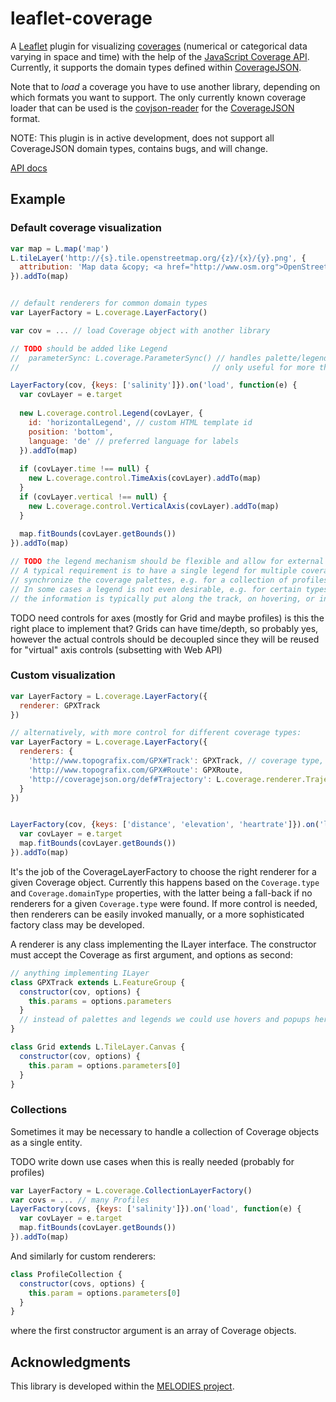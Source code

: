 # leaflet-coverage

A [Leaflet](http://leafletjs.com/) plugin for visualizing [coverages](https://en.wikipedia.org/wiki/Coverage_data) (numerical or categorical data varying in space and time) with the help of the [JavaScript Coverage API](https://github.com/Reading-eScience-Centre/coverage-jsapi). Currently, it supports the domain types defined within [CoverageJSON](https://github.com/Reading-eScience-Centre/coveragejson).

Note that to *load* a coverage you have to use another library, depending on which formats you want to support. The only currently known coverage loader that can be used is the [covjson-reader](https://github.com/Reading-eScience-Centre/covjson-reader) for the [CoverageJSON](https://github.com/Reading-eScience-Centre/coveragejson) format.

NOTE: This plugin is in active development, does not support all CoverageJSON domain types, contains bugs, and will change.

[API docs](https://doc.esdoc.org/github.com/reading-escience-centre/leaflet-coverage/)

## Example

### Default coverage visualization

```js
var map = L.map('map')
L.tileLayer('http://{s}.tile.openstreetmap.org/{z}/{x}/{y}.png', {
  attribution: 'Map data &copy; <a href="http://www.osm.org">OpenStreetMap</a>'
}).addTo(map)


// default renderers for common domain types
var LayerFactory = L.coverage.LayerFactory()

var cov = ... // load Coverage object with another library

// TODO should be added like Legend
//  parameterSync: L.coverage.ParameterSync() // handles palette/legend merging of same-observedProperty/unit parameters
//                                           // only useful for more than one coverage

LayerFactory(cov, {keys: ['salinity']}).on('load', function(e) {
  var covLayer = e.target
  
  new L.coverage.control.Legend(covLayer, {
    id: 'horizontalLegend', // custom HTML template id
    position: 'bottom',
    language: 'de' // preferred language for labels
  }).addTo(map)
  
  if (covLayer.time !== null) {
  	new L.coverage.control.TimeAxis(covLayer).addTo(map)
  }
  if (covLayer.vertical !== null) {
  	new L.coverage.control.VerticalAxis(covLayer).addTo(map)
  }
  
  map.fitBounds(covLayer.getBounds())
}).addTo(map)

// TODO the legend mechanism should be flexible and allow for external implementations
// A typical requirement is to have a single legend for multiple coverages and
// synchronize the coverage palettes, e.g. for a collection of profiles, or profile-grid comparison.
// In some cases a legend is not even desirable, e.g. for certain types of trajectories like GPX tracks, where
// the information is typically put along the track, on hovering, or in popups.
```

TODO need controls for axes (mostly for Grid and maybe profiles)
     is this the right place to implement that?
     Grids can have time/depth, so probably yes, however the actual controls
     should be decoupled since they will be reused for
     "virtual" axis controls (subsetting with Web API)

### Custom visualization

```js
var LayerFactory = L.coverage.LayerFactory({
  renderer: GPXTrack
})

// alternatively, with more control for different coverage types:
var LayerFactory = L.coverage.LayerFactory({
  renderers: {
    'http://www.topografix.com/GPX#Track': GPXTrack, // coverage type, precedence over domain types
    'http://www.topografix.com/GPX#Route': GPXRoute,
    'http://coveragejson.org/def#Trajectory': L.coverage.renderer.Trajectory // domain type, fall-back for other trajectory coverages
  }
})


LayerFactory(cov, {keys: ['distance', 'elevation', 'heartrate']}).on('load', function(e) {
  var covLayer = e.target
  map.fitBounds(covLayer.getBounds())
}).addTo(map)

```

It's the job of the CoverageLayerFactory to choose the right renderer for a
given Coverage object. Currently this happens based on the `Coverage.type`
and `Coverage.domainType` properties, with the latter being a fall-back if
no renderers for a given `Coverage.type` were found.
If more control is needed, then renderers can be easily invoked manually, or
a more sophisticated factory class may be developed.

A renderer is any class implementing the ILayer interface. The constructor must accept
the Coverage as first argument, and options as second:

```js
// anything implementing ILayer
class GPXTrack extends L.FeatureGroup {
  constructor(cov, options) {
    this.params = options.parameters
  }
  // instead of palettes and legends we could use hovers and popups here
}

class Grid extends L.TileLayer.Canvas {
  constructor(cov, options) {
    this.param = options.parameters[0]
  }
}
```

### Collections

Sometimes it may be necessary to handle a collection of Coverage objects
as a single entity.

TODO write down use cases when this is really needed (probably for profiles)

```js
var LayerFactory = L.coverage.CollectionLayerFactory()
var covs = ... // many Profiles
LayerFactory(covs, {keys: ['salinity']}).on('load', function(e) {
  var covLayer = e.target
  map.fitBounds(covLayer.getBounds())
}).addTo(map)
```

And similarly for custom renderers:
```js
class ProfileCollection {
  constructor(covs, options) {
    this.param = options.parameters[0]
  }
}
```
where the first constructor argument is an array of Coverage objects.

## Acknowledgments

This library is developed within the [MELODIES project](http://www.melodiesproject.eu).
